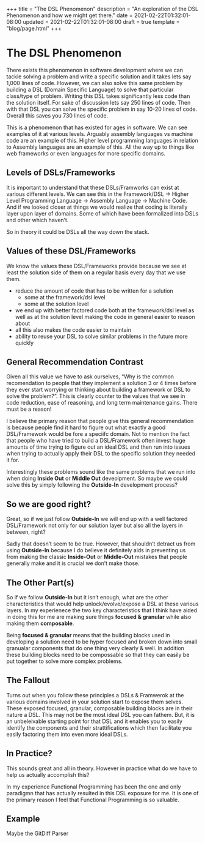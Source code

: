 +++
title = "The DSL Phenomenon"
description = "An exploration of the DSL Phenomenon and how we might get there."
date = 2021-02-22T01:32:01-08:00
updated = 2021-02-22T01:32:01-08:00
draft = true
template = "blog/page.html"
+++

# The DSL Phenomenon

There exists this phenomenon in software development where we can tackle solving a problem and write a specific solution and it takes lets say 1,000 lines of code. However, we can also solve this same problem by building a DSL (Domain Specific Language) to solve that particular class/type of problem. Writing this DSL takes significantly less code than the solution itself. For sake of discussion lets say 250 lines of code. Then with that DSL you can solve the specific problem in say 10-20 lines of code. Overall this saves you 730 lines of code.

This is a phenomenon that has existed for ages in software. We can see examples of it at various levels. Arguably assembly languages vs machine code are an example of this. Higher level programming languages in relation to Assembly languages are an example of this. All the way up to things like web frameworks or even languages for more specific domains.

## Levels of DSLs/Frameworks

It is important to understand that these DSLs/Framworks can exist at various different levels. We can see this in the Framework/DSL -> Higher Level Programming Language -> Assembly Language -> Machine Code. And if we looked closer at things we would realize that coding is literally layer upon layer of domains. Some of which have been formalized into DSLs and other which haven’t.

So in theory it could be DSLs all the way down the stack.

## Values of these DSL/Frameworks

We know the values these DSL/Frameworks provide because we see at least the solution side of them on a regular basis every day that we use them.

- reduce the amount of code that has to be written for a solution
	- some at the framework/dsl level
	- some at the solution level
- we end up with better factored code both at the framework/dsl level as well as at the solution level making the code in general easier to reason about
- all this also makes the code easier to maintain
- ability to reuse your DSL to solve similar problems in the future more quickly

## General Recommendation Contrast

Given all this value we have to ask ourselves, “Why is the common recomendation to people that they implement a solution 3 or 4 times before they ever start worrying or thinking about building a framework or DSL to solve the problem?”.  This is clearly counter to the values that we see in code reduction, ease of reasoning, and long term maintenance gains. There must be a reason!

I believe the primary reason that people give this general recommendation is because people find it hard to figure out what exactly a good DSL/Framework would be fore a speciifc domain. Not to mention the fact that people who have tried to build a DSL/Framework often invest huge amounts of time trying to figure out an ideal DSL and then run into issues when trying to actually apply their DSL to the specific solution they needed it for.

Interestingly these problems sound like the same problems that we run into when doing **Inside Out** or **Middle Out** deveolpment. So maybe we could solve this by simply following the **Outside-In** development process?

## So we are good right?

Great, so if we just follow **Outside-In** we will end up with a well factored DSL/Framework not only for our solution layer but also all the layers in between, right?

Sadly that doesn’t seem to be true. However, that shouldn’t detract us from using **Outside-In** because I do believe it definitely aids in preventing us from making the classic **Inside-Out** or **Middle-Out** mistakes that people generally make and it is crucial we don’t make those.

## The Other Part(s)

So if we follow **Outside-In** but it isn’t enough, what are the other characteristics that would help unlock/evolve/expose a DSL at these various layers. In my experienece the two key characteristics that I think have aided in doing this for me are making sure things **focused & granular** while also making them **composable**.

Being **focused & granular** means that the building blocks used in developing a solution need to be hyper focused and broken down into small granualar components that do one thing very clearly & well. In addition these building blocks need to be compossable so that they can easily be put together to solve more complex problems.

## The Fallout

Turns out when you follow these principles a DSLs & Framwerok at the various domains involved in your solution start to expose them selves. These exposed focused, granular, composable building blocks are in their nature a DSL. This may not be the most ideal DSL you can fathem. But, it is an unbeleivable starting point for that DSL and it enables you to easily identify the components and their strattifications which then facilitate you easily factoring them into even more ideal DSLs.

## In Practice?

This sounds great and all in theory. However in practice what do we have to help us actually accomplish this?

In my experience Functional Programming has been the one and only paradigmn that has actually resulted in this DSL exposure for me. It is one of the primary reason I feel that Functional Programming is so valuable.

## Example

Maybe the GitDiff Parser

